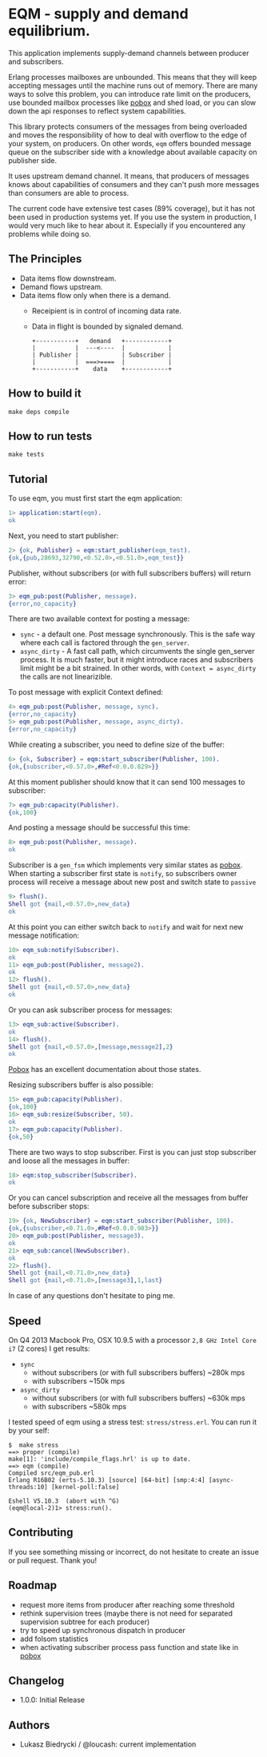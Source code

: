 EQM - supply and demand equilibrium.
==
This application implements supply-demand channels between producer and
subscribers.

Erlang processes mailboxes are unbounded. This means that they will keep
accepting messages until the machine runs out of memory.
There are many ways to solve this problem, you can
introduce rate limit on the producers,
use bounded mailbox processes like [pobox](https://github.com/ferd/pobox) and
shed load,
or you can slow down the api responses to reflect system capabilities.

This library protects consumers of the messages from being overloaded and
moves the responsibility of how to deal with overflow to the edge of your
system, on producers. On other words, `eqm` offers bounded message queue on
the subscriber side with a knowledge about available capacity on publisher side.

It uses upstream demand channel. It means, that producers of messages knows
about capabilities of consumers and they can't push more messages than
consumers are able to process.

The current code have extensive test cases (89% coverage), but it has not been used in production systems yet.
If you use the system in production, I would very much like to hear about it.
Especially if you encountered any problems while doing so.

## The Principles

- Data items flow downstream.
- Demand flows upstream.
- Data items flow only when there is a demand.
  - Receipient is in control of incoming data rate.
  - Data in flight is bounded by signaled demand.

    ```
    +-----------+   demand   +------------+
    |           |  ---<----  |            |
    | Publisher |            | Subscriber |
    |           |  ===>====  |            |
    +-----------+    data    +------------+
    ```

## How to build it
`make deps compile`

## How to run tests
`make tests`

## Tutorial

To use eqm, you must first start the eqm application:

```erlang
1> application:start(eqm).
ok
```

Next, you need to start publisher:

```erlang
2> {ok, Publisher} = eqm:start_publisher(eqm_test).
{ok,{pub,28693,32790,<0.52.0>,<0.51.0>,eqm_test}}
```

Publisher, without subscribers (or with full subscribers buffers) will return
error:

```erlang
3> eqm_pub:post(Publisher, message).
{error,no_capacity}
```

There are two available context for posting a message:

* `sync` - a default one. Post message synchronously. This is the safe way where
each call is factored through the `gen_server`.
* `async_dirty` - A fast call path, which circumvents the single gen_server process.
It is much faster, but it might introduce races and subscribers limit might be a bit strained.
In other words, with `Context = async_dirty` the calls are not linearizible.

To post message with explicit Context defined:

```erlang
4> eqm_pub:post(Publisher, message, sync).
{error,no_capacity}
5> eqm_pub:post(Publisher, message, async_dirty).
{error,no_capacity}
```

While creating a subscriber, you need to define size of the buffer:

```erlang
6> {ok, Subscriber} = eqm:start_subscriber(Publisher, 100).
{ok,{subscriber,<0.57.0>,#Ref<0.0.0.829>}}
```

At this moment publisher should know that it can send 100 messages to
subscriber:

```erlang
7> eqm_pub:capacity(Publisher).
{ok,100}
```

And posting a message should be successful this time:

```erlang
8> eqm_pub:post(Publisher, message).
ok
```

Subscriber is a `gen_fsm` which implements very similar states as [pobox](https://github.com/ferd/pobox).
When starting a subscriber first state is `notify`, so subscribers owner
process will receive a message about new post and switch state to `passive`

```erlang
9> flush().
Shell got {mail,<0.57.0>,new_data}
ok
```

At this point you can either switch back to `notify` and wait for next new
message notification:

```erlang
10> eqm_sub:notify(Subscriber).
ok
11> eqm_pub:post(Publisher, message2).
ok
12> flush().
Shell got {mail,<0.57.0>,new_data}
ok
```

Or you can ask subscriber process for messages:

```erlang
13> eqm_sub:active(Subscriber).
ok
14> flush().
Shell got {mail,<0.57.0>,[message,message2],2}
ok
```

[Pobox](https://github.com/ferd/pobox) has an excellent documentation about
those states.

Resizing subscribers buffer is also possible:

```erlang
15> eqm_pub:capacity(Publisher).
{ok,100}
16> eqm_sub:resize(Subscriber, 50).
ok
17> eqm_pub:capacity(Publisher).
{ok,50}
```

There are two ways to stop subscriber. First is you can just stop subscriber
and loose all the messages in buffer:

```erlang
18> eqm:stop_subscriber(Subscriber).
ok
```

Or you can cancel subscription and receive all the messages from buffer before
subscriber stops:

```erlang
19> {ok, NewSubscriber} = eqm:start_subscriber(Publisher, 100).
{ok,{subscriber,<0.71.0>,#Ref<0.0.0.983>}}
20> eqm_pub:post(Publisher, message3).
ok
21> eqm_sub:cancel(NewSubscriber).
ok
22> flush().
Shell got {mail,<0.71.0>,new_data}
Shell got {mail,<0.71.0>,[message3],1,last}
```

In case of any questions don't hesitate to ping me.

## Speed
On Q4 2013 Macbook Pro, OSX 10.9.5 with a processor `2,8 GHz Intel Core
i7` (2 cores) I get results:

* `sync`
   * without subscribers (or with full subscribers buffers) ~280k mps
   * with subscribers ~150k mps
* `async_dirty`
   * without subscribers (or with full subscribers buffers) ~630k mps
   * with subscribers ~580k mps

I tested speed of eqm using a stress test: `stress/stress.erl`. You can run it
by your self:

```
$  make stress
==> proper (compile)
make[1]: 'include/compile_flags.hrl' is up to date.
==> eqm (compile)
Compiled src/eqm_pub.erl
Erlang R16B02 (erts-5.10.3) [source] [64-bit] [smp:4:4] [async-threads:10] [kernel-poll:false]

Eshell V5.10.3  (abort with ^G)
(eqm@local-2)1> stress:run().
```

## Contributing

If you see something missing or incorrect, do not hesitate to create an issue
or pull request. Thank you!

## Roadmap
- request more items from producer after reaching some threshold
- rethink supervision trees (maybe there is not need for separated supervision
  subtree for each producer)
- try to speed up synchronous dispatch in producer
- add folsom statistics
- when activating subscriber process pass function and state like in [pobox](https://github.com/ferd/pobox)

## Changelog

- 1.0.0: Initial Release

## Authors

- Lukasz Biedrycki / @loucash: current implementation
